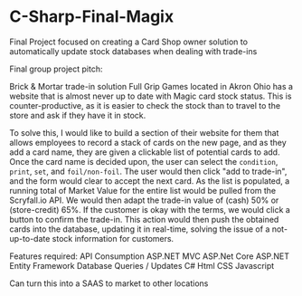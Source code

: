 # C-Sharp-Final-Magix
Final Project focused on creating a Card Shop owner solution to automatically update stock databases when dealing with trade-ins

Final group project pitch:


Brick & Mortar trade-in solution
Full Grip Games located in Akron Ohio has a website that is almost never up to date with Magic card stock status.
This is counter-productive, as it is easier to check the stock than to travel to the store and ask if they have it in stock.

To solve this, I would like to build a section of their website for them that allows employees to record a stack of cards on the new page, and as they add a card name, they are given a clickable list of potential cards to add. Once the card name is decided upon, the user can select the `condition`, `print`, `set`, and `foil/non-foil`. The user would then click "add to trade-in", and the form would clear to accept the next card. As the list is populated, a running total of Market Value for the entire list would be pulled from the Scryfall.io API. We would then adapt the trade-in value of (cash) 50% or (store-credit) 65%. If the customer is okay with the terms, we would click a button to confirm the trade-in. This action would then push the obtained cards into the database, updating it in real-time, solving the issue of a not-up-to-date stock information for customers.

Features required:
API Consumption
ASP.NET MVC
ASP.Net Core
ASP.NET Entity Framework
Database Queries / Updates
C#
Html
CSS
Javascript

Can turn this into a SAAS to market to other locations
